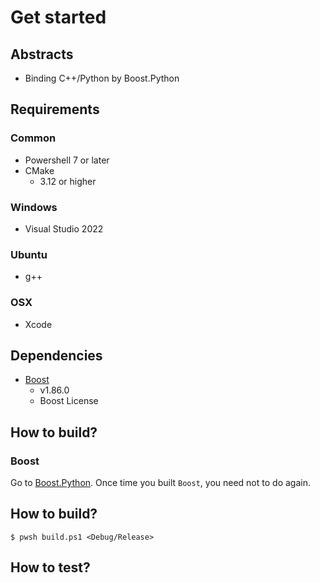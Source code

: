 # Get started

## Abstracts

* Binding C++/Python by Boost.Python

## Requirements

### Common

* Powershell 7 or later
* CMake
  * 3.12 or higher

### Windows

* Visual Studio 2022

### Ubuntu

* g++

### OSX

* Xcode

## Dependencies

* [Boost](https://www.boost.org/)
  * v1.86.0
  * Boost License

## How to build?

### Boost

Go to [Boost.Python](..).
Once time you built `Boost`, you need not to do again.

## How to build?

````shell
$ pwsh build.ps1 <Debug/Release>
````

## How to test?